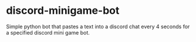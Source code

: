 # discord-minigame-bot
Simple python bot that pastes a text into a discord chat every 4 seconds for a specified discord mini game bot. 
